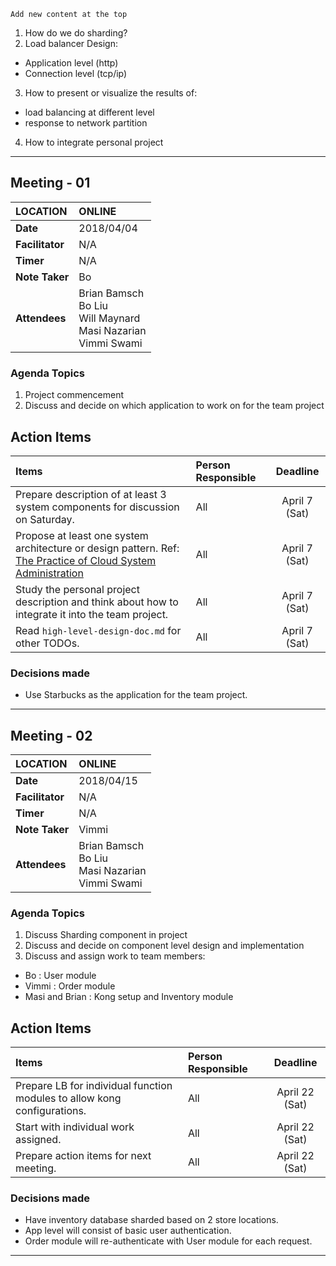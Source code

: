  `Add new content at the top`
1. How do we do sharding?
2. Load balancer Design:
  - Application level (http)
  - Connection level (tcp/ip)
3. How to present or visualize the results of:
  - load balancing at different level
  - response to network partition
4. How to integrate personal project

---

## Meeting - 01

| LOCATION | ONLINE |
|:----|:----|
| **Date** | 2018/04/04 |
| **Facilitator** | N/A |
| **Timer** | N/A |
| **Note Taker** | Bo |
| **Attendees** | Brian Bamsch<br>Bo Liu<br>Will Maynard<br>Masi Nazarian<br>Vimmi Swami<br> |

### Agenda Topics
1. Project commencement
2. Discuss and decide on which application to work on for the team project

## Action Items
| Items | Person Responsible  | Deadline |
| :---- | :------------------ | :---:|
| Prepare description of at least 3 system components for discussion on Saturday. | All | April 7 (Sat) |
| Propose at least one system architecture or design pattern. Ref: [The Practice of Cloud System Administration ](http://ptgmedia.pearsoncmg.com/images/9780321943187/samplepages/9780321943187.pdf) | All | April 7 (Sat) |
| Study the personal project description and think about how to integrate it into the team project. | All | April 7 (Sat) |
| Read `high-level-design-doc.md` for other TODOs. | All | April 7 (Sat) |

### Decisions made
- Use Starbucks as the application for the team project.


---

## Meeting - 02

| LOCATION | ONLINE |
|:----|:----|
| **Date** | 2018/04/15 |
| **Facilitator** | N/A |
| **Timer** | N/A |
| **Note Taker** | Vimmi |
| **Attendees** | Brian Bamsch<br>Bo Liu<br>Masi Nazarian<br>Vimmi Swami<br> |

### Agenda Topics
1. Discuss Sharding component in project 
2. Discuss and decide on component level design and implementation 
3. Discuss and assign work to team members:
- Bo : User module 
- Vimmi : Order module 
- Masi and Brian : Kong setup and Inventory module  

## Action Items
| Items | Person Responsible  | Deadline |
| :---- | :------------------ | :---:|
| Prepare LB for individual function modules to allow kong configurations. | All | April 22 (Sat) |
| Start with individual work assigned. | All | April 22 (Sat) |
| Prepare action items for next meeting. | All | April 22 (Sat) |

### Decisions made
- Have inventory database sharded based on 2 store locations.
- App level will consist of basic user authentication.
- Order module will re-authenticate with User module for each request.


---